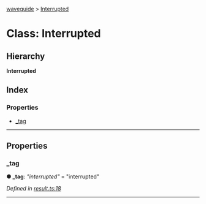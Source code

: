 [waveguide](../README.md) > [Interrupted](../classes/interrupted.md)

# Class: Interrupted

## Hierarchy

**Interrupted**

## Index

### Properties

* [_tag](interrupted.md#_tag)

---

## Properties

<a id="_tag"></a>

###  _tag

**● _tag**: *"interrupted"* = "interrupted"

*Defined in [result.ts:18](https://github.com/rzeigler/waveguide/blob/05ef8da/packages/waveguide/src/result.ts#L18)*

___

